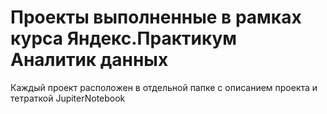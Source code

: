 # Проекты выполненные в рамках курса Яндекс.Практикум Аналитик данных
Каждый проект расположен в отдельной папке с описанием проекта и тетраткой JupiterNotebook

